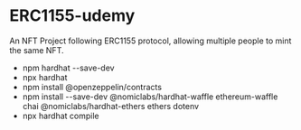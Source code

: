 # ERC1155-udemy
An NFT Project following ERC1155 protocol, allowing multiple people to mint the same NFT.

- npm hardhat --save-dev
- npx hardhat
- npm install @openzeppelin/contracts
- npm install --save-dev @nomiclabs/hardhat-waffle ethereum-waffle chai @nomiclabs/hardhat-ethers ethers dotenv
- npx hardhat compile